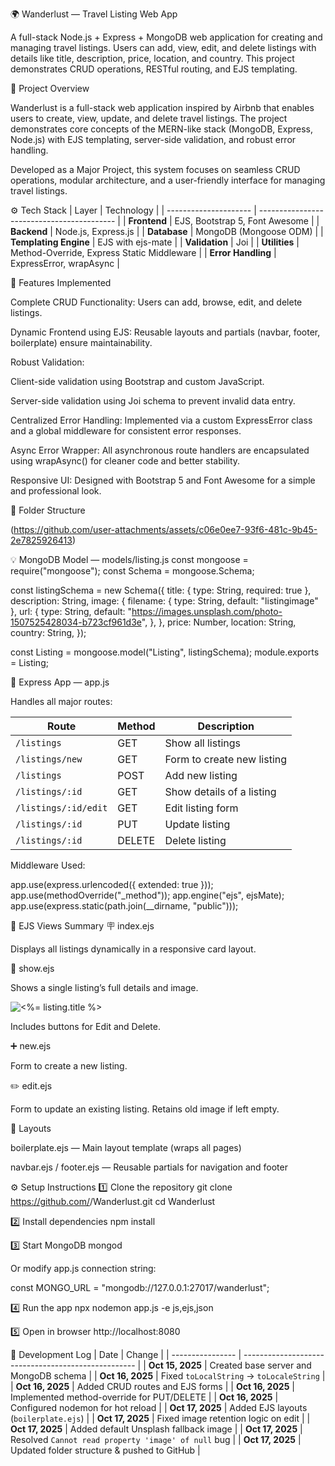 🌍 Wanderlust — Travel Listing Web App

A full-stack Node.js + Express + MongoDB web application for creating and managing travel listings.
Users can add, view, edit, and delete listings with details like title, description, price, location, and country.
This project demonstrates CRUD operations, RESTful routing, and EJS templating.

🧩 Project Overview

Wanderlust is a full-stack web application inspired by Airbnb that enables users to create, view, update, and delete travel listings.
The project demonstrates core concepts of the MERN-like stack (MongoDB, Express, Node.js) with EJS templating, server-side validation, and robust error handling.

Developed as a Major Project, this system focuses on seamless CRUD operations, modular architecture, and a user-friendly interface for managing travel listings.

⚙️ Tech Stack
| Layer                 | Technology                                 |
| --------------------- | ------------------------------------------ |
| **Frontend**          | EJS, Bootstrap 5, Font Awesome             |
| **Backend**           | Node.js, Express.js                        |
| **Database**          | MongoDB (Mongoose ODM)                     |
| **Templating Engine** | EJS with ejs-mate                          |
| **Validation**        | Joi                                        |
| **Utilities**         | Method-Override, Express Static Middleware |
| **Error Handling**    | ExpressError, wrapAsync                    |


🚀 Features Implemented

Complete CRUD Functionality:
Users can add, browse, edit, and delete listings.

Dynamic Frontend using EJS:
Reusable layouts and partials (navbar, footer, boilerplate) ensure maintainability.

Robust Validation:

Client-side validation using Bootstrap and custom JavaScript.

Server-side validation using Joi schema to prevent invalid data entry.

Centralized Error Handling:
Implemented via a custom ExpressError class and a global middleware for consistent error responses.

Async Error Wrapper:
All asynchronous route handlers are encapsulated using wrapAsync() for cleaner code and better stability.

Responsive UI:
Designed with Bootstrap 5 and Font Awesome for a simple and professional look.

🧱 Folder Structure

(https://github.com/user-attachments/assets/c06e0ee7-93f6-481c-9b45-2e7825926413)

💡 MongoDB Model — models/listing.js
const mongoose = require("mongoose");
const Schema = mongoose.Schema;

const listingSchema = new Schema({
  title: { type: String, required: true },
  description: String,
  image: {
    filename: { type: String, default: "listingimage" },
    url: {
      type: String,
      default:
        "https://images.unsplash.com/photo-1507525428034-b723cf961d3e",
    },
  },
  price: Number,
  location: String,
  country: String,
});

const Listing = mongoose.model("Listing", listingSchema);
module.exports = Listing;


🔌 Express App — app.js

Handles all major routes:

| Route                | Method | Description                |
| -------------------- | ------ | -------------------------- |
| `/listings`          | GET    | Show all listings          |
| `/listings/new`      | GET    | Form to create new listing |
| `/listings`          | POST   | Add new listing            |
| `/listings/:id`      | GET    | Show details of a listing  |
| `/listings/:id/edit` | GET    | Edit listing form          |
| `/listings/:id`      | PUT    | Update listing             |
| `/listings/:id`      | DELETE | Delete listing             |


Middleware Used:

app.use(express.urlencoded({ extended: true }));
app.use(methodOverride("_method"));
app.engine("ejs", ejsMate);
app.use(express.static(path.join(__dirname, "public")));


🧠 EJS Views Summary
🪧 index.ejs

Displays all listings dynamically in a responsive card layout.

📝 show.ejs

Shows a single listing’s full details and image.

<img src="<%= listing.image.url || listing.image %>" alt="<%= listing.title %>">

Includes buttons for Edit and Delete.

➕ new.ejs

Form to create a new listing.

✏️ edit.ejs

Form to update an existing listing. Retains old image if left empty.

🧩 Layouts

boilerplate.ejs — Main layout template (wraps all pages)

navbar.ejs / footer.ejs — Reusable partials for navigation and footer

⚙️ Setup Instructions
1️⃣ Clone the repository
git clone https://github.com/<your-username>/Wanderlust.git
cd Wanderlust

2️⃣ Install dependencies
npm install

3️⃣ Start MongoDB
mongod


Or modify app.js connection string:

const MONGO_URL = "mongodb://127.0.0.1:27017/wanderlust";

4️⃣ Run the app
npx nodemon app.js -e js,ejs,json

5️⃣ Open in browser
http://localhost:8080

🧠 Development Log
| Date             | Change                                              |
| ---------------- | --------------------------------------------------- |
| **Oct 15, 2025** | Created base server and MongoDB schema              |
| **Oct 16, 2025** | Fixed `toLocalString` → `toLocaleString`            |
| **Oct 16, 2025** | Added CRUD routes and EJS forms                     |
| **Oct 16, 2025** | Implemented method-override for PUT/DELETE          |
| **Oct 16, 2025** | Configured nodemon for hot reload                   |
| **Oct 17, 2025** | Added EJS layouts (`boilerplate.ejs`)               |
| **Oct 17, 2025** | Fixed image retention logic on edit                 |
| **Oct 17, 2025** | Added default Unsplash fallback image               |
| **Oct 17, 2025** | Resolved `Cannot read property 'image' of null` bug |
| **Oct 17, 2025** | Updated folder structure & pushed to GitHub         |

